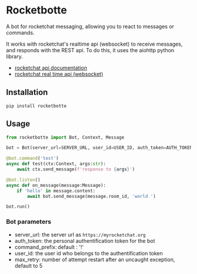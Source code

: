 # Rocketbotte

A bot for rocketchat messaging, allowing you to react to messages or commands.

It works with rocketchat's realtime api (websocket) to receive messages, and responds with the REST api. To do this, it uses the aiohttp python library.

- [rocketchat api documentation](https://developer.rocket.chat/apidocs/rocketchat-api)
- [rocketchat real time api (websocket)](https://developer.rocket.chat/apidocs/realtimeapi)

## Installation

`pip install rocketbotte`

## Usage

```python
from rocketbotte import Bot, Context, Message

bot = Bot(server_url=SERVER_URL, user_id=USER_ID, auth_token=AUTH_TOKEN)

@bot.command('test')
async def test(ctx:Context, args:str):
    await ctx.send_message(f'response to {args}')

@bot.listen()
async def on_message(message:Message):
    if 'hello' in message.content:
        await bot.send_message(message.room_id, 'world ')

bot.run()
```

### Bot parameters

- server_url: the server url as `https://myrocketchat.org`
- auth_token: the personal authentification token for the bot
- command_prefix: default : '!'
- user_id: the user id who belongs to the authentification token
- max_retry: number of attempt restart after an uncaught exception, default to 5
